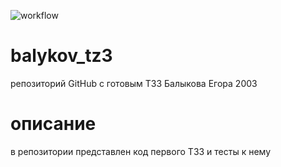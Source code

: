 ![workflow](https://github.com/yegorys/balykov_tz3/workflows/github-demo.yml/badge.svg)
# balykov_tz3
репозиторий GitHub с готовым ТЗ3 Балыкова Егора 2003 
# описание
в репозитории представлен код первого ТЗ3 и тесты к нему
